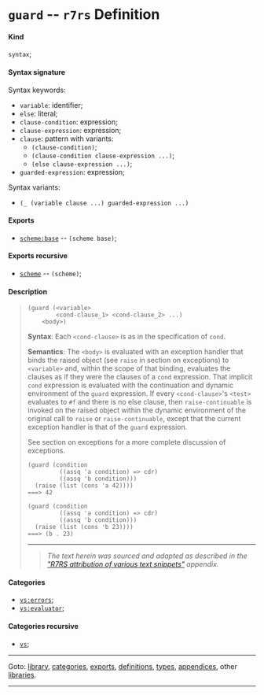 

<a id='definition__r7rs__guard'></a>

# `guard` -- `r7rs` Definition


<a id='definition__r7rs__guard__kind'></a>

#### Kind

`syntax`;


<a id='definition__r7rs__guard__syntax-signature'></a>

#### Syntax signature

Syntax keywords:
 * `variable`: identifier;
 * `else`: literal;
 * `clause-condition`: expression;
 * `clause-expression`: expression;
 * `clause`: pattern with variants:
   * `(clause-condition)`;
   * `(clause-condition clause-expression ...)`;
   * `(else clause-expression ...)`;
 * `guarded-expression`: expression;

Syntax variants:
 * `(_ (variable clause ...) guarded-expression ...)`


<a id='definition__r7rs__guard__exports'></a>

#### Exports

 * [`scheme:base`](../../r7rs/exports/scheme_3a_base.md#export__r7rs__scheme_3a_base) -- `(scheme base)`;


<a id='definition__r7rs__guard__exports-recursive'></a>

#### Exports recursive

 * [`scheme`](../../r7rs/exports/scheme.md#export__r7rs__scheme) -- `(scheme)`;


<a id='definition__r7rs__guard__description'></a>

#### Description

> ````
> (guard (<variable>
>         <cond-clause_1> <cond-clause_2> ...)
>     <body>)
> ````
> 
> **Syntax**:
> Each `<cond-clause>` is as in the specification of `cond`.
> 
> **Semantics**:
> The `<body>` is evaluated with an exception
> handler that binds the raised object (see `raise` in section on exceptions)
> to `<variable>` and, within the scope of
> that binding, evaluates the clauses as if they were the clauses of a
> `cond` expression. That implicit `cond` expression is evaluated with the
> continuation and dynamic environment of the `guard` expression. If every
> `<cond-clause>`'s `<test>` evaluates to `#f` and there
> is no else clause, then
> `raise-continuable` is invoked on the raised object within the dynamic
> environment of the original call to `raise`
> or `raise-continuable`, except that the current
> exception handler is that of the `guard` expression.
> 
> 
> See section on exceptions for a more complete discussion of
> exceptions.
> 
> ````
> (guard (condition
>          ((assq 'a condition) => cdr)
>          ((assq 'b condition)))
>   (raise (list (cons 'a 42))))
> ===> 42
> 
> (guard (condition
>          ((assq 'a condition) => cdr)
>          ((assq 'b condition)))
>   (raise (list (cons 'b 23))))
> ===> (b . 23)
> ````
> 
> 
> ----
> > *The text herein was sourced and adapted as described in the ["R7RS attribution of various text snippets"](../../r7rs/appendices/attribution.md#appendix__r7rs__attribution) appendix.*


<a id='definition__r7rs__guard__categories'></a>

#### Categories

 * [`vs:errors`](../../vonuvoli/categories/vs_3a_errors.md#category__vonuvoli__vs_3a_errors);
 * [`vs:evaluator`](../../vonuvoli/categories/vs_3a_evaluator.md#category__vonuvoli__vs_3a_evaluator);


<a id='definition__r7rs__guard__categories-recursive'></a>

#### Categories recursive

 * [`vs`](../../vonuvoli/categories/vs.md#category__vonuvoli__vs);

----

Goto: [library](../../r7rs/_index.md#library__r7rs), [categories](../../r7rs/categories/_index.md#toc__r7rs__categories), [exports](../../r7rs/exports/_index.md#toc__r7rs__exports), [definitions](../../r7rs/definitions/_index.md#toc__r7rs__definitions), [types](../../r7rs/types/_index.md#toc__r7rs__types), [appendices](../../r7rs/appendices/_index.md#toc__r7rs__appendices), other [libraries](../../_libraries.md#toc__libraries).

----

